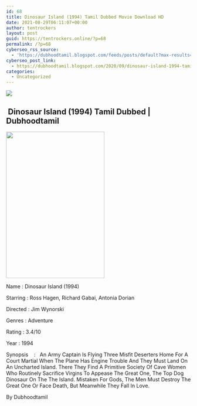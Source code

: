 ```yaml
---
id: 68
title: Dinosaur Island (1994) Tamil Dubbed Movie Download HD
date: 2021-08-29T06:11:07+00:00
author: tentrockers
layout: post
guid: https://tentrockers.online/?p=68
permalink: /?p=68
cyberseo_rss_source:
  - 'https://dubhoodtamil.blogspot.com/feeds/posts/default?max-results=150&start-index=1'
cyberseo_post_link:
  - https://dubhoodtamil.blogspot.com/2020/09/dinosaur-island-1994-tamil-dubbed-hd.html
categories:
  - Uncategorized
---
```

<div class="media_block">
  <img src="https://1.bp.blogspot.com/-jYLJ2eFGSkU/X2LQ0Y7RB0I/AAAAAAAACdU/iXQ9fPai_n02-cKQEWNsAGkCyWnYKuoMgCNcBGAsYHQ/s72-w268-h400-c/MV5BODg4NmU4N2MtNmViZS00OThkLTg0YmItM2Q5YThhNmQxMTVmL2ltYWdlXkEyXkFqcGdeQXVyNjQ2MjQ5NzM%2540._V1_.jpg" class="media_thumbnail" />
</div>

## &nbsp;Dinosaur Island (1994) Tamil Dubbed |&nbsp; Dubhoodtamil

<div class="separator">
  <a href="https://1.bp.blogspot.com/-jYLJ2eFGSkU/X2LQ0Y7RB0I/AAAAAAAACdU/iXQ9fPai_n02-cKQEWNsAGkCyWnYKuoMgCNcBGAsYHQ/s2048/MV5BODg4NmU4N2MtNmViZS00OThkLTg0YmItM2Q5YThhNmQxMTVmL2ltYWdlXkEyXkFqcGdeQXVyNjQ2MjQ5NzM%2540._V1_.jpg"><img loading="lazy" border="0" data-original-height="2048" data-original-width="1376" height="400" src="https://1.bp.blogspot.com/-jYLJ2eFGSkU/X2LQ0Y7RB0I/AAAAAAAACdU/iXQ9fPai_n02-cKQEWNsAGkCyWnYKuoMgCNcBGAsYHQ/w268-h400/MV5BODg4NmU4N2MtNmViZS00OThkLTg0YmItM2Q5YThhNmQxMTVmL2ltYWdlXkEyXkFqcGdeQXVyNjQ2MjQ5NzM%2540._V1_.jpg" width="268" /></a>
</div>

Name	<span></span>:	<span></span>Dinosaur Island (1994)&nbsp;

Starring	<span></span>:	<span></span>Ross Hagen, Richard Gabai, Antonia Dorian&nbsp;

Directed	<span></span>:	<span></span>Jim Wynorski&nbsp;

Genres	<span></span>:	<span></span>Adventure&nbsp;

Rating	<span></span>:	<span></span>3.4/10&nbsp;

Year	<span></span>:	<span></span>1994

Synopsis&nbsp; &nbsp; :&nbsp; &nbsp;An Army Captain Is Flying Three Misfit Deserters Home For A Court Martial When The Plane Has Engine Trouble And They Must Land On An Uncharted Island. There They Find A Primitive Society Of Cave Women Who Routinely Sacrifice Virgins To Appease The Great One, The Top Dog Dinosaur On The The Island. Mistaken For Gods, The Men Must Destroy The Great One Or Face Death, But Meanwhile They Fall In Love.

By Dubhoodtamil